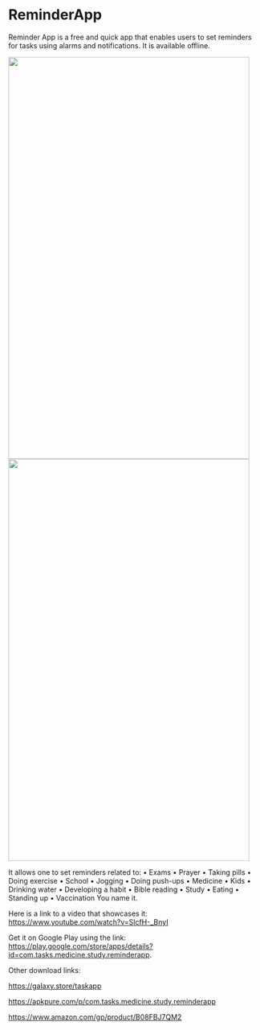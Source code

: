 # ReminderApp

Reminder App is a free and quick app that enables users to set reminders for tasks using alarms and notifications. It is available offline.
<br>
<p><img src="https://play-lh.googleusercontent.com/o38s0plmA7266NCu8i1c0JGG7U86665Ot8vSAglr66ad1L2dDIwEp3KTgKGh4lhSMy_T=w2560-h1440" width="480" height="800"> <img src="https://play-lh.googleusercontent.com/SAHS-3VksVdXSeNaxQdN5MvlzyQIDa9pjSwC5q-gsuRNQQzk7i3g43oKR3Ex3Q6R8rA=w2560-h1440" width="480" height="800"></p>

It allows one to set reminders related to:
•	Exams
•	Prayer
•	Taking pills
•	Doing exercise
•	School
•	Jogging
•	Doing push-ups
•	Medicine
•	Kids
•	Drinking water
•	Developing a habit
•	Bible reading
•	Study
•	Eating
•	Standing up
•	Vaccination
You name it.

Here is a link to a video that showcases it: https://www.youtube.com/watch?v=SlcfH-_BnyI 

Get it on Google Play using the link: https://play.google.com/store/apps/details?id=com.tasks.medicine.study.reminderapp.

Other download links:

https://galaxy.store/taskapp

https://apkpure.com/p/com.tasks.medicine.study.reminderapp

https://www.amazon.com/gp/product/B08FBJ7QM2

